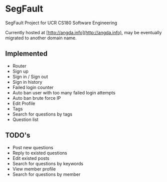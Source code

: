 # SegFault
SegFault Project for UCR CS180 Software Engineering


Currently hosted at [http://angda.info](http://angda.info), may be eventually migrated to another domain name.


## Implemented

* Router
* Sign up
* Sign in / Sign out
* Sign in history
* Failed login counter
* Auto ban user with too many failed login attempts
* Auto ban brute force IP
* Edit Profile
* Tags
* Search for questions by tags
* Question list

## TODO's

* Post new questions
* Reply to existed questions
* Edit existed posts
* Search for questions by keywords
* View member profile
* Search for questions by member
